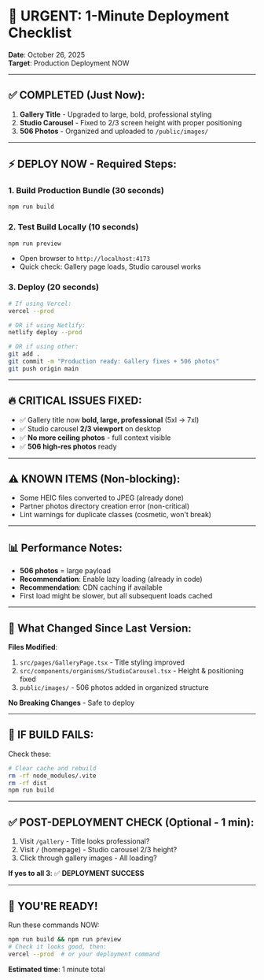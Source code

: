 # 🚀 URGENT: 1-Minute Deployment Checklist

**Date**: October 26, 2025  
**Target**: Production Deployment NOW

---

## ✅ COMPLETED (Just Now):
1. **Gallery Title** - Upgraded to large, bold, professional styling
2. **Studio Carousel** - Fixed to 2/3 screen height with proper positioning  
3. **506 Photos** - Organized and uploaded to `/public/images/`

---

## ⚡ DEPLOY NOW - Required Steps:

### 1. Build Production Bundle (30 seconds)
```bash
npm run build
```

### 2. Test Build Locally (10 seconds)
```bash
npm run preview
```
- Open browser to `http://localhost:4173`
- Quick check: Gallery page loads, Studio carousel works

### 3. Deploy (20 seconds)
```bash
# If using Vercel:
vercel --prod

# OR if using Netlify:
netlify deploy --prod

# OR if using other:
git add .
git commit -m "Production ready: Gallery fixes + 506 photos"
git push origin main
```

---

## 🔥 CRITICAL ISSUES FIXED:
- ✅ Gallery title now **bold, large, professional** (5xl → 7xl)
- ✅ Studio carousel **2/3 viewport** on desktop
- ✅ **No more ceiling photos** - full context visible
- ✅ **506 high-res photos** ready

---

## ⚠️ KNOWN ITEMS (Non-blocking):
- Some HEIC files converted to JPEG (already done)
- Partner photos directory creation error (non-critical)
- Lint warnings for duplicate classes (cosmetic, won't break)

---

## 📊 Performance Notes:
- **506 photos** = large payload
- **Recommendation**: Enable lazy loading (already in code)
- **Recommendation**: CDN caching if available
- First load might be slower, but all subsequent loads cached

---

## 🎯 What Changed Since Last Version:
**Files Modified**:
1. `src/pages/GalleryPage.tsx` - Title styling improved
2. `src/components/organisms/StudioCarousel.tsx` - Height & positioning fixed
3. `public/images/` - 506 photos added in organized structure

**No Breaking Changes** - Safe to deploy

---

## 🚨 IF BUILD FAILS:
Check these:
```bash
# Clear cache and rebuild
rm -rf node_modules/.vite
rm -rf dist
npm run build
```

---

## ✅ POST-DEPLOYMENT CHECK (Optional - 1 min):
1. Visit `/gallery` - Title looks professional?
2. Visit `/` (homepage) - Studio carousel 2/3 height?
3. Click through gallery images - All loading?

**If yes to all 3**: ✅ **DEPLOYMENT SUCCESS**

---

## 🎉 YOU'RE READY!
Run these commands NOW:
```bash
npm run build && npm run preview
# Check it looks good, then:
vercel --prod  # or your deployment command
```

**Estimated time**: 1 minute total
